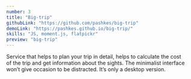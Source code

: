 ```yaml
---
number: 3
title: "Big-trip"
githubLink: "https://github.com/pashkes/big-trip"
demoLink: "https://pashkes.github.io/big-trip/"
skills: "JS, moment.js, flatpickr"
preview: "big-trip"
---
```

Service that helps to&nbsp;plan your trip in&nbsp;detail, helps to&nbsp;calculate the cost of&nbsp;the trip and get information about the sights. The minimalist interface won&rsquo;t give occasion to&nbsp;be&nbsp;distracted. It&rsquo;s only a&nbsp;desktop version.
